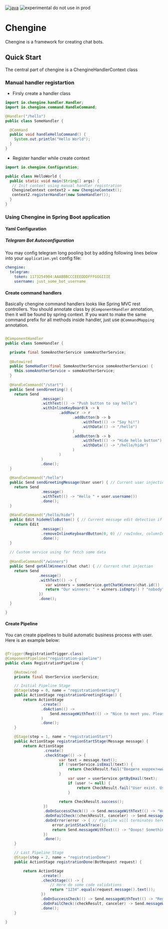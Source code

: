 [![java][0]][1] ![experimental do not use in prod][2]

[0]: https://img.shields.io/badge/java-11-blue.svg?style=flat-square
[1]: https://openjdk.java.net/projects/jdk/11/

[2]: https://img.shields.io/badge/development%20or%20experimental-do%20not%20use%20in%20prod-orange?style=flat-square

# Chengine

Chengine is a framework for creating chat bots.

## Quick Start

The central part of chengine is a ChengineHandlerContext class

### Manual handler registartion
- Firsly create a handler class
```java
import io.chengine.handler.Handler;
import io.chengine.command.HandleCommand;

@Handler("/hello")
public class SomeHandler {

  @Command
  public void handleHelloCommand() {
    System.out.println("Hello World");
  }
}
```
- Register handler while create context
```java
import io.chengine.Configuration;

public class HelloWorld {
  public static void main(String[] args) {
   // Init context using manual handler registration
   ChengineContext context2 = new ChengineContext();
   context2.registerHandler(new SomeHandler());
  }
}

```

### Using Chengine in Spring Boot application

#### Yaml Configuration

##### Telegram Bot Autoconfiguration

You may config telegram long pooling bot by adding following lines below into your `application.yml` config file:

```yaml
chengine:
  telegram:
    token: 1173254904:AAABBBCCCEEEDDDFFFGGGIIIE
    username: just_some_bot_username
```

#### Create command handlers

Basically chengine command handlers looks like Spring MVC rest controllers. You should annotate class by `@ComponentHandler` annotation, then
it will be found by spring context. If you want to make the same command prefix for all methods inside handler, just use `@CommandMapping` annotation.

```java

@ComponentHandler
public class SomeHandler {

  private final SomeAnotherService someAnotherService;
  
  @Autowired
  public SomeHadler(final SomeAnotherService someAnotherService) {
    this.someAnotherService = someAnotherService;
  }
  
  @HandleCommand("/start")
  public Send sendGreeting() {
    return Send
                .message()
                .withText(() -> "Push button to say hello")
                .withInlineKeyBoard(k -> k
                        .addRow(r -> r
                              .addButton(b -> b
                                  .withText(() -> "Say hi!")
                                  .withData(() -> "/hello")
                              )
                              .addButton(b -> b
                                  .withText(() -> "Hide hello button")
                                  .withData(() -> "/hello/hide")
                              )
                        )
                )
                .done();
  }
  
  @HandleCommand("/hello")
  public Send sendGreetingMessage(User user) { // Current user injection
    return Send
                .message()
                .withText(() -> "Hello " + user.username())
                .done();
  }
  
  @HandleCommand("/hello/hide")
  public Edit hideHelloButton() { // Current message edit detection if inline keyboard button callback received
    return Edit
                .message()
                .removeInlineKeyboardButton(0, 0) // rowIndex, columnIndex
                .done();
  }
  
  // Custom service using for fetch some data
  
  @HandleCommand("/winners")
  public Send getAllWinners(Chat chat) { // Current chat injection
    return Send
               .message()
               .withText(() -> {
                  var winners = someService.getChatWinners(chat.id())
                  return "Our winners: " + winners.isEmpty() ? "nobody" : winners.toString();
               })
               .done();
  }

}
```

#### Create Pipeline

You can create pipelines to build automatic business process with user. Here is an example below:

```java

@Trigger(RegistrationTrigger.class)
@ComponentPipeline("registration-pipeline")
public class RegistrationPipeline {

    @Autowired
    private final UserService userService;

    // Initial Pipeline Stage
    @Stage(step = 0, name = "registrationGreeting")
    public ActionStage registrationGreetingStage() {
        return ActionStage
                .create()
                .doAction(() -> 
                    Send.messageWithText(() -> "Nice to meet you. Please enter your email.")
                )
                .done();
    }

    @Stage(step = 1, name = "registrationStart")
    public ActionStage registrationStartStage(Message message) {
        return ActionStage
                 .create()
                 .checkStage(() -> { 
                        var text = message.text();
                        if (!userService.isEmail(text)) {
                            return CheckResult.fail("Введите корректный email");
                        }
                            var user = userService.getByEmail(text);
                            if (user != null) {
                                return CheckResult.fail("User exist. User another email");
                            }
                                       
                        return CheckResult.success();
                 })
                 .doOnSuccessCheck(() -> Send.messageWithText(() -> "We sent code to email. Put it here."))
                 .doOnFailCheck((checkResult, canceler) -> Send.messageWithText(() -> checkResult.getData()))
                 .doOnError(error -> { // Pipeline will terminates here if some exception will be trown
                     error.printStackTrace();
                     return Send.messageWithText(() -> "Ooops! Something went wrong, try again");
                 })
                 .done();
    }

    // Last Pipeline Stage
    @Stage(step = 2, name = "registrationDone")
    public ActionStage registrationDone(BotRequest request) {

        return ActionStage
                .create()
                .checkStage(() -> {
                    // Here do some code validations
                    return "1234".equals(request.message().text());   
                })
                .doOnSuccessCheck(() -> Send.messageWithText(() -> "Registration successful!"))
                .doOnFailCheck((checkResult, canceler) -> Send.messageWithText("Wrong code, try again!"))
                .done();
    }

}
```
